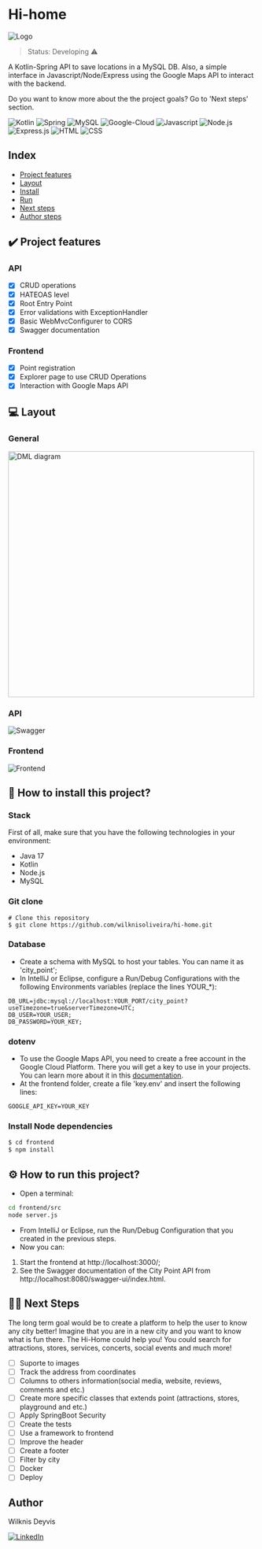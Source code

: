 # Hi-home
![Logo](https://github.com/wilknisoliveira/wilknisoliveira/assets/135706241/f019d1c3-e4c3-46ee-be27-3a885dda1349)

> Status: Developing ⚠️

A Kotlin-Spring API to save locations in a MySQL DB. Also, a simple interface in Javascript/Node/Express using the Google Maps API to interact with the backend.

Do you want to know more about the the project goals? Go to 'Next steps' section. 

![Kotlin](https://img.shields.io/badge/Kotlin-0095D5?&style=for-the-badge&logo=kotlin&logoColor=white)
![Spring](https://img.shields.io/badge/Spring-6DB33F?style=for-the-badge&logo=spring&logoColor=white)
![MySQL](https://img.shields.io/badge/MySQL-00000F?style=for-the-badge&logo=mysql&logoColor=white)
![Google-Cloud](https://img.shields.io/badge/Google_Cloud-4285F4?style=for-the-badge&logo=google-cloud&logoColor=white)
![Javascript](https://img.shields.io/badge/JavaScript-F7DF1E?style=for-the-badge&logo=javascript&logoColor=black)
![Node.js](https://img.shields.io/badge/Node.js-43853D?style=for-the-badge&logo=node.js&logoColor=white)
![Express.js](https://img.shields.io/badge/Express.js-404D59?style=for-the-badge)
![HTML](https://img.shields.io/badge/HTML5-E34F26?style=for-the-badge&logo=html5&logoColor=white)
![CSS](https://img.shields.io/badge/CSS3-1572B6?style=for-the-badge&logo=css3&logoColor=white)

## Index
- <a href="#✔️-project-features">Project features</a>
- <a href="#💻-layout">Layout</a>
- <a href="#🔨-how-to-install-this-project">Install</a>
- <a href="#⚙️-how-to-run-this-project">Run</a>
- <a href="#👨‍💻-next-steps">Next steps</a>
- <a href="#author">Author steps</a>

## ✔️ Project features
### API
- [x] CRUD operations
- [x] HATEOAS level
- [x] Root Entry Point
- [x] Error validations with ExceptionHandler
- [x] Basic WebMvcConfigurer to CORS
- [x] Swagger documentation

### Frontend
- [x] Point registration
- [x] Explorer page to use CRUD Operations
- [x] Interaction with Google Maps API

## 💻 Layout
### General
<img style="width:500px" src="https://github.com/wilknisoliveira/hi-home/assets/135706241/01b3b973-6161-4ec7-94fc-da6a7e5aa8b9" alt="DML diagram">

### API
![Swagger](./readme_assets/swagger.gif)

### Frontend
![Frontend](./readme_assets/frontend.gif)

## 🔨 How to install this project?
### Stack
First of all, make sure that you have the following technologies in your environment:
- Java 17
- Kotlin
- Node.js
- MySQL

### Git clone
```
# Clone this repository
$ git clone https://github.com/wilknisoliveira/hi-home.git
```

### Database
- Create a schema with MySQL to host your tables. You can name it as 'city_point';
- In IntelliJ or Eclipse, configure a Run/Debug Configurations with the following Environments variables (replace the lines YOUR_*):
```
DB_URL=jdbc:mysql://localhost:YOUR_PORT/city_point?useTimezone=true&serverTimezone=UTC;
DB_USER=YOUR_USER;
DB_PASSWORD=YOUR_KEY;
```

### dotenv
- To use the Google Maps API, you need to create a free account in the Google Cloud Platform. There you will get a key to use in your projects. You can learn more about it in this [documentation](https://developers.google.com/maps/documentation/javascript/get-api-key).
- At the frontend folder, create a file 'key.env' and insert the following lines:
```
GOOGLE_API_KEY=YOUR_KEY
```

### Install Node dependencies
```bash
$ cd frontend
$ npm install
```

## ⚙️ How to run this project?
- Open a terminal:
```bash
cd frontend/src
node server.js
```
- From IntelliJ or Eclipse, run the Run/Debug Configuration that you created in the previous steps.
- Now you can:
1. Start the frontend at http://localhost:3000/;
2. See the Swagger documentation of the City Point API from http://localhost:8080/swagger-ui/index.html.

## 👨‍💻 Next Steps
The long term goal would be to create a platform to help the user to know any city better! Imagine that you are in a new city and you want to know what is fun there. The Hi-Home could help you! You could search for attractions, stores, services, concerts, social events and much more!

- [ ] Suporte to images
- [ ] Track the address from coordinates
- [ ] Columns to others information(social media, website, reviews, comments and etc.)
- [ ] Create more specific classes that extends point (attractions, stores, playground and etc.)
- [ ] Apply SpringBoot Security
- [ ] Create the tests
- [ ] Use a framework to frontend
- [ ] Improve the header
- [ ] Create a footer
- [ ] Filter by city
- [ ] Docker
- [ ] Deploy

 ## Author
 Wilknis Deyvis

 [![LinkedIn](https://img.shields.io/badge/LinkedIn-0077B5?style=for-the-badge&logo=linkedin&logoColor=white)](https://www.linkedin.com/in/wilknis/)